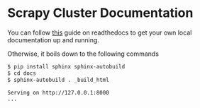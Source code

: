 # Scrapy Cluster Documentation

You can follow [this](http://docs.readthedocs.org/en/latest/getting_started.html#in-rst) guide on readthedocs to get your own local documentation up and running.

Otherwise, it boils down to the following commands

```bash
$ pip install sphinx sphinx-autobuild
$ cd docs
$ sphinx-autobuild . _build_html

Serving on http://127.0.0.1:8000
...
```


